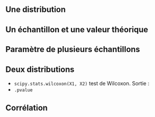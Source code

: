 ## Une distribution


## Un échantillon et une valeur théorique



## Paramètre de plusieurs échantillons



## Deux distributions

* `scipy.stats.wilcoxon(X1, X2)` test de Wilcoxon.
Sortie :
*  `.pvalue`

## Corrélation

